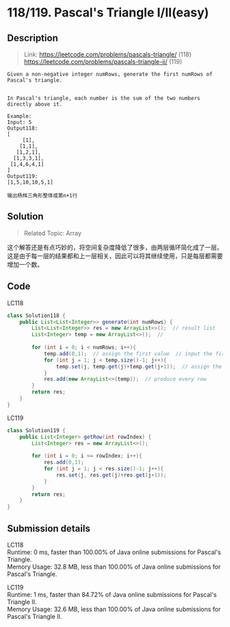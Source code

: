 # 118/119. Pascal's Triangle I/II(easy)

## Description
> Link: https://leetcode.com/problems/pascals-triangle/ (118)                                                                                https://leetcode.com/problems/pascals-triangle-ii/ (119)

```
Given a non-negative integer numRows, generate the first numRows of Pascal's triangle.


In Pascal's triangle, each number is the sum of the two numbers directly above it.

Example:
Input: 5
Output118:
[
     [1],
    [1,1],
   [1,2,1],
  [1,3,3,1],
 [1,4,6,4,1]
]
Output119:
[1,5,10,10,5,1]

输出杨辉三角形整体或第n+1行

```


## Solution
> Related Topic: Array

这个解答还是有点巧妙的，将空间复杂度降低了很多，由两层循环简化成了一层。这是由于每一层的结果都和上一层相关，因此可以将其继续使用，只是每层都需要增加一个数。


## Code
LC118
```java
class Solution118 {
    public List<List<Integer>> generate(int numRows) {
        List<List<Integer>> res = new ArrayList<>();  // result list
        List<Integer> temp = new ArrayList<>();  // 
        
        for (int i = 0; i < numRows; i++){
            temp.add(0,1);  // assign the first value  // input the first one
            for (int j = 1; j < temp.size()-1; j++){
                temp.set(j, temp.get(j)+temp.get(j+1));  // assign the value of every elements
            }
            res.add(new ArrayList<>(temp));  // produce every row
        }
        return res;
    }
}
```
LC119
```java
class Solution119 {
    public List<Integer> getRow(int rowIndex) {
        List<Integer> res = new ArrayList<>();
        
        for (int i = 0; i <= rowIndex; i++){
            res.add(0,1);
            for (int j = 1; j < res.size()-1; j++){
                res.set(j, res.get(j)+res.get(j+1));
            }
        }
        return res;
    }
}
```

## Submission details
LC118                                                                                                        
Runtime: 0 ms, faster than 100.00% of Java online submissions for Pascal's Triangle.                                   
Memory Usage: 32.8 MB, less than 100.00% of Java online submissions for Pascal's Triangle.  

LC119                                                                                                       
Runtime: 1 ms, faster than 84.72% of Java online submissions for Pascal's Triangle II.                        
Memory Usage: 32.6 MB, less than 100.00% of Java online submissions for Pascal's Triangle II.
